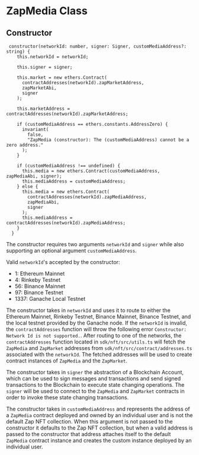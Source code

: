 # ZapMedia Class

## Constructor

```
 constructor(networkId: number, signer: Signer, customMediaAddress?: string) {
    this.networkId = networkId;

    this.signer = signer;

    this.market = new ethers.Contract(
      contractAddresses(networkId).zapMarketAddress,
      zapMarketAbi,
      signer
    );

    this.marketAddress = contractAddresses(networkId).zapMarketAddress;

    if (customMediaAddress == ethers.constants.AddressZero) {
      invariant(
        false,
        "ZapMedia (constructor): The (customMediaAddress) cannot be a zero address."
      );
    }

    if (customMediaAddress !== undefined) {
      this.media = new ethers.Contract(customMediaAddress, zapMediaAbi, signer);
      this.mediaAddress = customMediaAddress;
    } else {
      this.media = new ethers.Contract(
        contractAddresses(networkId).zapMediaAddress,
        zapMediaAbi,
        signer
      );
      this.mediaAddress = contractAddresses(networkId).zapMediaAddress;
    }
  }
```

The constructor requires two arguments `networkId` and `signer` while also supporting an optional argument `customMediaAddress`.

Valid `networkId`'s accepted by the constructor:

- 1: Ethereum Mainnet
- 4: Rinkeby Testnet
- 56: Binance Mainnet
- 97: Binance Testnet
- 1337: Ganache Local Testnet

The constructor takes in `networkId` and uses it to route to either the Ethereum Mainnet, Rinkeby Testnet, Binance Mainnet, Binance Testnet, and the local testnet provided by the Ganache node. If the `networkId` is invalid, the `contractAddresses` function will throw the following error `Constructor: Network Id is not supported.`. After routing to one of the networks, the `contractAddresses` function located in `sdk/nft/src/utils.ts` will fetch the `ZapMedia` and `ZapMarket` addresses from `sdk/nft/src/contract/addresses.ts` associated with the `networkId`. The fetched addresses will be used to create contract instances of `ZapMedia` and the `ZapMarket`.

The constructor takes in `signer` the abstraction of a Blockchain Account, which can be used to sign messages and transactions and send signed transactions to the Blockchain to execute state changing operations. The `signer` will be used to connect to the `ZapMedia` and `ZapMarket` contracts in order to invoke these state changing transactions.

The constructor takes in `customMediaAddress` and represents the address of a `ZapMedia` contract deployed and owned by an individual user and is not the default Zap NFT collection. When this argument is not passed to the constructor it defaults to the Zap NFT collection, but when a valid address is passed to the constructor that address attaches itself to the default `ZapMedia` contract instance and creates the custom instance deployed by an individual user.
